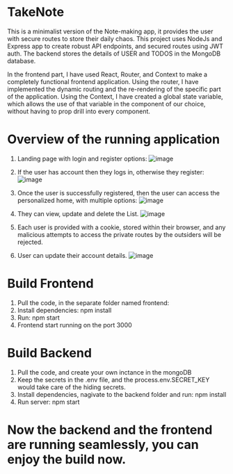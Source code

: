 # TakeNote
This is a minimalist version of the Note-making app, it provides the user with secure routes to store their daily chaos.
This project uses NodeJs and Express app to create robust API endpoints, and secured routes using JWT auth.
The backend stores the details of USER and TODOS in the MongoDB database.

In the frontend part, I have used React, Router, and Context to make a completely functional frontend application.
Using the router, I have implemented the dynamic routing and the re-rendering of the specific part of the application.
Using the Context, I have created a global state variable, which allows the use of that variable in the component of our choice, without having to prop drill into every component.

# Overview of the running application
1. Landing page with login and register options:
![image](https://github.com/imvicky0011/TakeNote/assets/86552305/ad43c257-927c-42e4-8cc3-072363111330)

2. If the user has account then they logs in, otherwise they register:
![image](https://github.com/imvicky0011/TakeNote/assets/86552305/ff647e0a-c29e-4589-8698-2174f1cb06ae)


3. Once the user is successfully registered, then the user can access the personalized home, with multiple options:
![image](https://github.com/imvicky0011/TakeNote/assets/86552305/301778bd-05d8-4887-afff-d19a0689e461)

4. They can view, update and delete the List.
![image](https://github.com/imvicky0011/TakeNote/assets/86552305/8f2db6a6-ba61-4e48-9417-5ce6d4520cbe)

5. Each user is provided with a cookie, stored within their browser, and any malicious attempts to access the private routes by the outsiders will be rejected.

6. User can update their account details.
![image](https://github.com/imvicky0011/TakeNote/assets/86552305/20eb15df-2d72-4dc3-b0fd-ea3d0d703132)


# Build Frontend
1. Pull the code, in the separate folder named frontend:
2. Install dependencies: npm install
3. Run: npm start
4. Frontend start running on the port 3000

# Build Backend
1. Pull the code, and create your own inctance in the mongoDB
2. Keep the secrets in the .env file, and the process.env.SECRET_KEY would take care of the hiding secrets.
3. Install dependencies, nagivate to the backend folder and run: npm install
4. Run server: npm start

# Now the backend and the frontend are running seamlessly, you can enjoy the build now.
